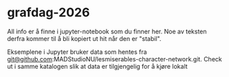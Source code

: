 # grafdag-2026

All info er å finne i jupyter-notebook som du finner her.
Noe av teksten derfra kommer til å bli kopiert ut hit når den er
"stabil".

Eksemplene i Jupyter bruker data som hentes fra git@github.com:MADStudioNU/lesmiserables-character-network.git.  Check ut i samme katalogen slik at data er tilgjengelig for å kjøre lokalt
